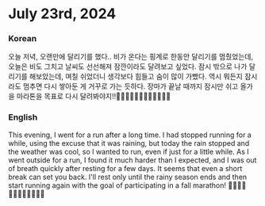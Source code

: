 # July 23rd, 2024

### Korean

오늘 저녁, 오랜만에 달리기를 했다.. 비가 온다는 핑계로 한동안 달리기를 멈췄었는데, 오늘은 비도 그치고 날씨도 선선해져 잠깐이라도 달려보고 싶었다. 잠시 밖으로 나가 달리기를 해보았는데, 며칠 쉬었더니 생각보다 힘들고 숨이 많이 가빴다. 역시 뭐든지 잠시라도 멈추면 다시 쌓아둔 게 거꾸로 가는 듯하다. 장마가 끝날 때까지 잠시만 쉬고 올가을 마라톤을 목표로 다시 달려봐야지!!🏃🏻‍♀️‍➡️🏃🏻‍♀️‍➡️🏃🏻‍♀️‍➡️

### English

This evening, I went for a run after a long time. I had stopped running for a while, using the excuse that it was raining, but today the rain stopped and the weather was cool, so I wanted to run, even if just for a little while. As I went outside for a run, I found it much harder than I expected, and I was out of breath quickly after resting for a few days. It seems that even a short break can set you back. I'll rest only until the rainy season ends and then start running again with the goal of participating in a fall marathon! 🏃🏻‍♀️‍➡️🏃🏻‍♀️‍➡️🏃🏻‍♀️‍➡️



